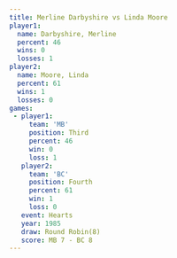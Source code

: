 ```yaml
---
title: Merline Darbyshire vs Linda Moore
player1:                   
  name: Darbyshire, Merline
  percent: 46              
  wins: 0                  
  losses: 1                
player2:                   
  name: Moore, Linda       
  percent: 61              
  wins: 1                  
  losses: 0                
games:
 - player1:         
     team: 'MB'     
     position: Third
     percent: 46    
     win: 0         
     loss: 1        
   player2:          
     team: 'BC'      
     position: Fourth
     percent: 61     
     win: 1          
     loss: 0         
   event: Hearts       
   year: 1985          
   draw: Round Robin(8)
   score: MB 7 - BC 8  
---
```

